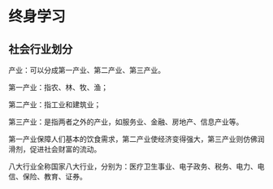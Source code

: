 # 终身学习

## 社会行业划分


产业：可以分成第一产业、第二产业、第三产业。

第一产业：指农、林、牧、渔；

第二产业：指工业和建筑业；

第三产业：是指两者之外的产业，如服务业、金融、房地产、信息产业等。

第一产业保障人们基本的饮食需求，第二产业使经济变得强大，第三产业则仿佛润滑剂，促进社会财富的流动。



八大行业全称国家八大行业，分别为：医疗卫生事业、电子政务、税务、电力、电信、保险、教育、证券。